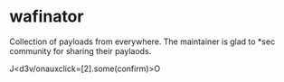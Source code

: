 # wafinator
Collection of payloads from everywhere. The maintainer is glad to *sec community for sharing their paylaods.

J<d3v/onauxclick=[2].some(confirm)>O<br><br>

